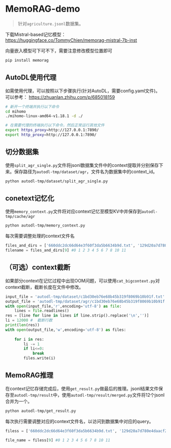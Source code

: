 # MemoRAG-demo
> 针对`agriculture.jsonl`数据集。

下载Mistral-based记忆模型： https://huggingface.co/TommyChien/memorag-mistral-7b-inst

向量嵌入模型可下可不下，需要注意修改模型位置即可
```bash
pip install memorag
```
## AutoDL使用代理
如需使用代理，可以按照以下步骤执行(针对AutoDL，需要config.yaml文件)。
可以参考： https://zhuanlan.zhihu.com/p/685018159 
```bash
# 新开一个终端并执行以下命令
cd mihomo
./mihomo-linux-amd64-v1.18.1 -d ./
```
```bash
# 在需要代理的终端执行以下命令，然后正常运行其他文件
export https_proxy=http://127.0.0.1:7890/
export http_proxy=http://127.0.0.1:7890/
```
## 切分数据集
使用`split_agr_single.py`文件将jsonl数据集文件中的context提取并分别保存下来。保存路径为`autodl-tmp/dataset/agr`，文件名为数据集中的context_id。
```bash
python autodl-tmp/dataset/split_agr_single.py
```
## conetext记忆化
使用`memory_context.py`文件将对应context记忆至模型KV中并保存到`autodl-tmp/cache/agr`
```bash
python autodl-tmp/memory_context.py
```
每次需要调整处理的context文件名
```python
files_and_dirs = ['660ddc2dc66d64e3f60f3da5b6634b9d.txt', '129d20a7d780e4daacf221d2ff161857.txt', '2948e8343af1d9c6941eeba6067efc0c.txt', '75b9cff8f1ef40c875b7c3d52f9f168f.txt', '7a758123f10a5721b65661694ababbfc.txt', 'f6c2532de0d6c0d7b63f9c3da923fae0.txt', '6301eee8863ab1228e1130c776852439.txt', 'e12308db46ecd7ab54ec6ede5ad1954a.txt', '5c4d27505be8f68d45715fb7060b54ea.txt', 'c1bd30eb76e68b45b319f8069b10b91f.txt', 'e82bc9884f045d9ca167b6526a116eb3.txt', '98a33f1d8593125b320efa556a2c1a39.txt']
filename = files_and_dirs[9] #0 1 2 3 4 5 6 7 8 10 11
```
## （可选）context截断
如果部分context在记忆过程中出现OOM问题，可以使用`cat_bigcontext.py`对context截断，截断长度在文件中修改。
```python
input_file = 'autodl-tmp/dataset/c1bd30eb76e68b45b319f8069b10b91f.txt'
output_file = 'autodl-tmp/dataset/agr/c1bd30eb76e68b45b319f8069b10b91f.txt'
with open(input_file,'r',encoding='utf-8') as file:
    lines = file.readlines()
res = [line for line in lines if line.strip().replace('\n','')]
li = 12000 #  截断行数
print(len(res))
with open(output_file,'w',encoding='utf-8') as files:
    
    for i in res:
        li -= 1
        if li<=0:
            break
        files.write(i)
```

## MemoRAG推理
在context记忆存储完成后，使用`get_result.py`做最后的推理。jsonl结果文件保存至`autodl-tmp/result`中，使用`autodl-tmp/result/merged.py`文件将12个jsonl合并为一个。

```bash
python autodl-tmp/get_result.py
```
每次执行需要调整对应的context文件名，以访问到数据集中对应的query。
```python
filess = ['660ddc2dc66d64e3f60f3da5b6634b9d.txt', '129d20a7d780e4daacf221d2ff161857.txt', '2948e8343af1d9c6941eeba6067efc0c.txt', '75b9cff8f1ef40c875b7c3d52f9f168f.txt', '7a758123f10a5721b65661694ababbfc.txt', 'f6c2532de0d6c0d7b63f9c3da923fae0.txt', '6301eee8863ab1228e1130c776852439.txt', 'e12308db46ecd7ab54ec6ede5ad1954a.txt', '5c4d27505be8f68d45715fb7060b54ea.txt', 'c1bd30eb76e68b45b319f8069b10b91f.txt', 'e82bc9884f045d9ca167b6526a116eb3.txt', '98a33f1d8593125b320efa556a2c1a39.txt']

file_name = filess[9] #0 1 2 3 4 5 6 7 8 10 11
```



